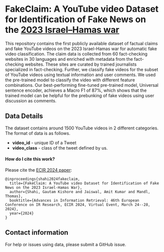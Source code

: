 # FakeClaim: A YouTube video Dataset for Identification of Fake News on the [2023 Israel–Hamas war](https://en.wikipedia.org/wiki/2023_Israel%E2%80%93Hamas_war)


This repository contains the first publicly available dataset of factual claims and fake YouTube videos on the 2023 Israel-Hamas war for automatic fake video classification. 
The claim data is collected from 60 fact-checking websites in 30 languages and enriched with metadata from the fact-checking websites. 
These sites are curated by trained journalists specialized in fact-checking. Further, we classify fake videos for the subset of YouTube videos using textual information and user comments. 
We used the pre-trained model to classify the video with different feature combinations. Our best-performing fine-tuned pre-trained model, Universal sentence encoder, 
achieves a Macro F1 of 87%, which shows that the trained model can be helpful for the prebunking of fake videos using user discussion as comments.

## Data Details
The dataset contains around 1500 YouTube videos in 2 different categories. The format of data is as follows.

* **video_id** - unique ID of a Tweet
* **video_class** - class of the tweet defined by us.


#### How do I cite this work?

Please cite the [ECIR 2024 paper](https://doi.org/10.1016/j.osnem.2020.100104):

```
@inproceedings{shahi2024fakeclaim,
  title={FakeClaim: A YouTube video Dataset for Identification of Fake News on the 2023 Israel-Hamas War},
  author={Shahi, Gautam Kishore and Jaiswal, Amit Kumar and Mandl, Thomas},
  booktitle={Advances in Information Retrieval: 46th European Conference on IR Research, ECIR 2024, Virtual Event, March 24--28, 2024},
  year={2024}
}
```


## Contact information

For help or issues using data, please submit a GitHub issue.
